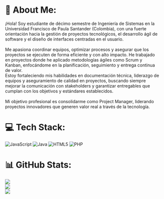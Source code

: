 # 💫 About Me:
¡Hola! Soy estudiante de décimo semestre de Ingeniería de Sistemas en la Universidad Francisco de Paula Santander (Colombia), con una fuerte orientación hacia la gestión de proyectos tecnológicos, el desarrollo ágil de software y el diseño de interfaces centradas en el usuario.<br><br>Me apasiona coordinar equipos, optimizar procesos y asegurar que los proyectos se ejecuten de forma eficiente y con alto impacto. He trabajado en proyectos donde he aplicado metodologías ágiles como Scrum y Kanban, enfocándome en la planificación, seguimiento y entrega continua de valor.<br>Estoy fortaleciendo mis habilidades en documentación técnica, liderazgo de equipos y aseguramiento de calidad en proyectos, buscando siempre mejorar la comunicación con stakeholders y garantizar entregables que cumplan con los objetivos y estándares establecidos.<br><br>Mi objetivo profesional es consolidarme como Project Manager, liderando proyectos innovadores que generen valor real a través de la tecnología.


# 💻 Tech Stack:
![JavaScript](https://img.shields.io/badge/javascript-%23323330.svg?style=for-the-badge&logo=javascript&logoColor=%23F7DF1E) ![Java](https://img.shields.io/badge/java-%23ED8B00.svg?style=for-the-badge&logo=openjdk&logoColor=white) ![HTML5](https://img.shields.io/badge/html5-%23E34F26.svg?style=for-the-badge&logo=html5&logoColor=white) ![PHP](https://img.shields.io/badge/php-%23777BB4.svg?style=for-the-badge&logo=php&logoColor=white)
# 📊 GitHub Stats:
![](https://github-readme-stats.vercel.app/api?username=Alexa0511&theme=radical&hide_border=false&include_all_commits=false&count_private=false)<br/>
![](https://nirzak-streak-stats.vercel.app/?user=Alexa0511&theme=radical&hide_border=false)<br/>
![](https://github-readme-stats.vercel.app/api/top-langs/?username=Alexa0511&theme=radical&hide_border=false&include_all_commits=false&count_private=false&layout=compact)

<!-- Proudly created with GPRM ( https://gprm.itsvg.in ) -->
